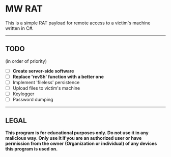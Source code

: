 # MW RAT

This is a simple RAT payload for remote access to a victim's machine written in C#.

---

## TODO

(in order of priority)

- [ ] **Create server-side software**
- [ ] **Replace 'revSh' function with a better one**
- [ ] Implement 'fileless' persistence
- [ ] Upload files to victim's machine
- [ ] Keylogger
- [ ] Password dumping

---

## LEGAL

**This program is for educational purposes only. Do not use it in any malicious way. Only use it if you are an authorized user or have permission from the owner (Organization or individual) of any devices this program is used on.**
